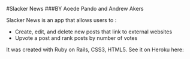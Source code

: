 #Slacker News
###BY Aoede Pando and Andrew Akers

Slacker News is an app that allows users to :

* Create, edit, and delete new posts that link to external websites
* Upvote a post and rank posts by number of votes

It was created with Ruby on Rails, CSS3, HTML5. See it on Heroku here: 
